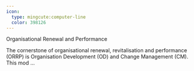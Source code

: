 ```yaml
---
icon:
  type: mingcute:computer-line
  color: 398126
---
```

Organisational Renewal and Performance

The cornerstone of organisational renewal, revitalisation and performance (ORRP) is Organisation Development (OD) and Change Management (CM). This mod ... 
